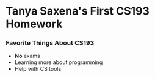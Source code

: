 # Tanya Saxena's First CS193 Homework

### Favorite Things About CS193
- **No** exams
- Learning more about programming
- Help with CS tools

